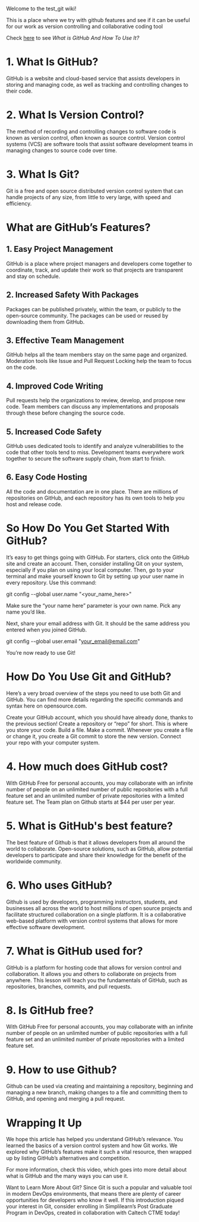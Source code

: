 Welcome to the test_git wiki!

This is a place where we try with github features and see if it can be useful for our work as version controlling and collaborative coding tool

Check [here](https://www.simplilearn.com/tutorials/git-tutorial/what-is-github#:~:text=GitHub%20is%20a%20platform%20for,%2C%20commits%2C%20and%20pull%20requests.) to see *What is GitHub And How To Use It?*

# 1. What Is GitHub?
GitHub is a website and cloud-based service that assists developers in storing and managing code, as well as tracking and controlling changes to their code.

# 2. What Is Version Control?
The method of recording and controlling changes to software code is known as version control, often known as source control. Version control systems (VCS) are software tools that assist software development teams in managing changes to source code over time.

# 3. What Is Git?
Git is a free and open source distributed version control system that can handle projects of any size, from little to very large, with speed and efficiency.

# What are GitHub’s Features?
## 1. Easy Project Management
GitHub is a place where project managers and developers come together to coordinate, track, and update their work so that projects are transparent and stay on schedule.

## 2. Increased Safety With Packages
Packages can be published privately, within the team, or publicly to the open-source community. The packages can be used or reused by downloading them from GitHub.

## 3. Effective Team Management
GitHub helps all the team members stay on the same page and organized. Moderation tools like Issue and Pull Request Locking help the team to focus on the code.

## 4. Improved Code Writing
Pull requests help the organizations to review, develop, and propose new code. Team members can discuss any implementations and proposals through these before changing the source code.

## 5. Increased Code Safety
GitHub uses dedicated tools to identify and analyze vulnerabilities to the code that other tools tend to miss. Development teams everywhere work together to secure the software supply chain, from start to finish.

## 6. Easy Code Hosting
All the code and documentation are in one place. There are millions of repositories on GitHub, and each repository has its own tools to help you host and release code.

# So How Do You Get Started With GitHub?
It’s easy to get things going with GitHub. For starters, click onto the GitHub site and create an account. Then, consider installing Git on your system, especially if you plan on using your local computer. Then, go to your terminal and make yourself known to Git by setting up your user name in every repository. Use this command:

git config --global user.name "<your_name_here>"

Make sure the “your name here” parameter is your own name. Pick any name you’d like.

Next, share your email address with Git. It should be the same address you entered when you joined GitHub.

git config --global user.email "<your_email@email.com>"

You’re now ready to use Git!

# How Do You Use Git and GitHub?
Here’s a very broad overview of the steps you need to use both Git and GitHub. You can find more details regarding the specific commands and syntax here on opensource.com.

Create your GitHub account, which you should have already done, thanks to the previous section!
Create a repository or “repo” for short. This is where you store your code.
Build a file.
Make a commit. Whenever you create a file or change it, you create a Git commit to store the new version.
Connect your repo with your computer system.


# 4. How much does GitHub cost?
With GitHub Free for personal accounts, you may collaborate with an infinite number of people on an unlimited number of public repositories with a full feature set and an unlimited number of private repositories with a limited feature set. The Team plan on Github starts at $44 per user per year.

# 5. What is GitHub's best feature?
The best feature of Github is that it allows developers from all around the world to collaborate. Open-source solutions, such as GitHub, allow potential developers to participate and share their knowledge for the benefit of the worldwide community.

# 6. Who uses GitHub?
Github is used by developers, programming instructors, students, and businesses all across the world to host millions of open source projects and facilitate structured collaboration on a single platform. It is a collaborative web-based platform with version control systems that allows for more effective software development.

# 7. What is GitHub used for?
GitHub is a platform for hosting code that allows for version control and collaboration. It allows you and others to collaborate on projects from anywhere. This lesson will teach you the fundamentals of GitHub, such as repositories, branches, commits, and pull requests.

# 8. Is GitHub free?
With GitHub Free for personal accounts, you may collaborate with an infinite number of people on an unlimited number of public repositories with a full feature set and an unlimited number of private repositories with a limited feature set.

# 9. How to use Github?
Github can be used via creating and maintaining a repository, beginning and managing a new branch, making changes to a file and committing them to GitHub, and opening and merging a pull request.

# Wrapping It Up
We hope this article has helped you understand GitHub’s relevance. You learned the basics of a version control system and how Git works. We explored why GitHub’s features make it such a vital resource, then wrapped up by listing GitHub’s alternatives and competition.

For more information, check this video, which goes into more detail about what is GitHub and the many ways you can use it.

Want to Learn More About Git?
Since Git is such a popular and valuable tool in modern DevOps environments, that means there are plenty of career opportunities for developers who know it well. If this introduction piqued your interest in Git, consider enrolling in Simplilearn’s Post Graduate Program in DevOps, created in collaboration with Caltech CTME today!
